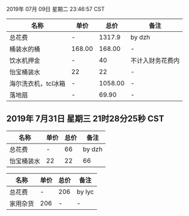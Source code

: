 2019年 07月 09日 星期二 23:46:57 CST

|名称|单价|总价|备注|
| ------ | ------ | ------ | ------ |
|总花费|-|1317.9|by dzh|
|桶装水的桶|168.00|168.00|-|
|饮水机押金|-|40|不计入财务花费内|
|怡宝桶装水|22|22|-|
|海尔洗衣机，tcl冰箱|-|1058.00|-|
|落地扇|-|69.90|-|


## 2019年 7月31日 星期三 21时28分25秒 CST
|名称|单价|总价|备注|
| ------ | ------ | ------ | ------ |
|总花费|-|66|by dzh|
|怡宝桶装水|22|22|66|

|名称|单价|总价|备注|
| ------ | ------ | ------ | ------ |
|总花费|-|206|by lyc|
|家用杂货|206|-|-|


